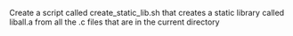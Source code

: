 Create a script called create_static_lib.sh that creates a static library called liball.a from all the .c files that are in the current directory
